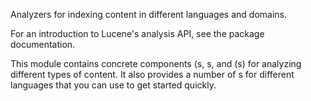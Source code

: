 ﻿<!--
 Licensed to the Apache Software Foundation (ASF) under one or more
 contributor license agreements.  See the NOTICE file distributed with
 this work for additional information regarding copyright ownership.
 The ASF licenses this file to You under the Apache License, Version 2.0
 (the "License"); you may not use this file except in compliance with
 the License.  You may obtain a copy of the License at

     http://www.apache.org/licenses/LICENSE-2.0

 Unless required by applicable law or agreed to in writing, software
 distributed under the License is distributed on an "AS IS" BASIS,
 WITHOUT WARRANTIES OR CONDITIONS OF ANY KIND, either express or implied.
 See the License for the specific language governing permissions and
 limitations under the License.
-->

  Analyzers for indexing content in different languages and domains.

 For an introduction to Lucene's analysis API, see the [](xref:Lucene.Net.Analysis) package documentation. 

 This module contains concrete components ([](xref:Lucene.Net.Analysis.CharFilter)s, [](xref:Lucene.Net.Analysis.Tokenizer)s, and ([](xref:Lucene.Net.Analysis.TokenFilter)s) for analyzing different types of content. It also provides a number of [](xref:Lucene.Net.Analysis.Analyzer)s for different languages that you can use to get started quickly. 